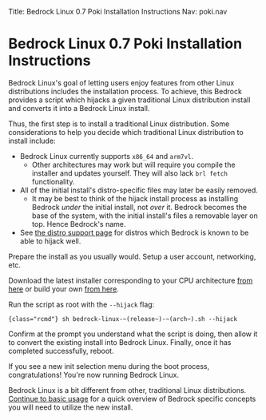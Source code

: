 Title: Bedrock Linux 0.7 Poki Installation Instructions
Nav: poki.nav

Bedrock Linux 0.7 Poki Installation Instructions
================================================

Bedrock Linux's goal of letting users enjoy features from other Linux
distributions includes the installation process.  To achieve, this Bedrock
provides a script which hijacks a given traditional Linux distribution install
and converts it into a Bedrock Linux install.

Thus, the first step is to install a traditional Linux distribution.  Some
considerations to help you decide which traditional Linux distribution to
install include:

- Bedrock Linux currently supports `x86_64` and `arm7vl`.
	- Other architectures may work but will require you compile the installer and updates yourself.  They will also lack `brl fetch` functionality.
- All of the initial install's distro-specific files may later be easily removed.
	- It may be best to think of the hijack install process as installing Bedrock *under* the initial install, not *over* it.  Bedrock becomes the base of the system, with the initial install's files a removable layer on top.  Hence Bedrock's name.
- See [the distro support page](distro-support.html) for distros which Bedrock is known to be able to hijack well.

Prepare the install as you usually would.  Setup a user account, networking, etc.

Download the latest installer corresponding to your CPU architecture [from here](https://raw.githubusercontent.com/bedrocklinux/bedrocklinux-userland/0.7/releases) or build your own [from here](https://github.com/bedrocklinux/bedrocklinux-userland/tree/0.7).

Run the script as root with the `--hijack` flag:

    {class="rcmd"} sh bedrock-linux-~(release~)-~(arch~).sh --hijack

Confirm at the prompt you understand what the script is doing, then allow it to
convert the existing install into Bedrock Linux.  Finally, once it has
completed successfully, reboot.

If you see a new init selection menu during the boot process, congratulations!  You're now running Bedrock Linux.

Bedrock Linux is a bit different from other, traditional Linux distributions.  [Continue to basic usage](basic-usage.html) for a quick overview of Bedrock specific concepts you will need to utilize the new install.
